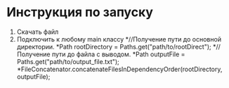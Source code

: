 # Инструкция по запуску
1) Скачать файл
2) Подключить к любому main классу
*//Получение пути до основной директории.
*Path rootDirectory = Paths.get("path/to/rootDirect");
*//Получение пути до файла с выводом.
*Path outputFile = Paths.get("path/to/output_file.txt");
*FileConcatenator.concatenateFilesInDependencyOrder(rootDirectory, outputFile);
